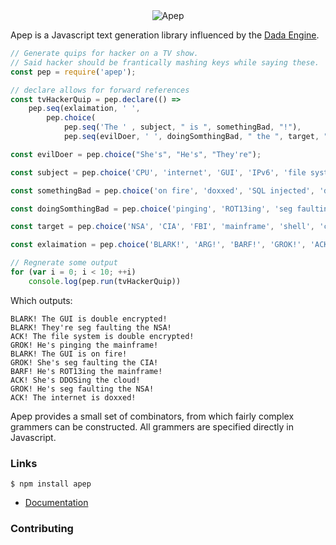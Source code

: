 <div align="center" >
    <img src="https://raw.githubusercontent.com/mattbierner/apep/master/documentation/apep.png" alt="Apep" />
</div>

Apep is a Javascript text generation library influenced by the [Dada Engine][dada].

```javascript
// Generate quips for hacker on a TV show.
// Said hacker should be frantically mashing keys while saying these.
const pep = require('apep');

// declare allows for forward references
const tvHackerQuip = pep.declare(() =>
    pep.seq(exlaimation, ' ',
        pep.choice(
            pep.seq('The ' , subject, " is ", somethingBad, "!"),
            pep.seq(evilDoer, ' ', doingSomthingBad, " the ", target, "!"))));

const evilDoer = pep.choice("She's", "He's", "They're");

const subject = pep.choice('CPU', 'internet', 'GUI', 'IPv6', 'file system', 'access control list');

const somethingBad = pep.choice('on fire', 'doxxed', 'SQL injected', 'double encrypted');

const doingSomthingBad = pep.choice('pinging', 'ROT13ing', 'seg faulting', 'doxxing', 'DDOSing');

const target = pep.choice('NSA', 'CIA', 'FBI', 'mainframe', 'shell', 'cloud');

const exlaimation = pep.choice('BLARK!', 'ARG!', 'BARF!', 'GROK!', 'ACK!')

// Regnerate some output
for (var i = 0; i < 10; ++i)
    console.log(pep.run(tvHackerQuip))
```

Which outputs:

```
BLARK! The GUI is double encrypted!
BLARK! They're seg faulting the NSA!
ACK! The file system is double encrypted!
GROK! He's pinging the mainframe!
BLARK! The GUI is on fire!
GROK! She's seg faulting the CIA!
BARF! He's ROT13ing the mainframe!
ACK! She's DDOSing the cloud!
GROK! He's seg faulting the NSA!
ACK! The internet is doxxed!
```

Apep provides a small set of combinators, from which fairly complex grammers can be constructed. All grammers are specified directly in Javascript.

### Links
```
$ npm install apep
```

* [Documentation][documentation]



### Contributing



[documentation]: https://github.com/mattbierner/apep/wiki
[dada]: http://dev.null.org/dadaengine/
